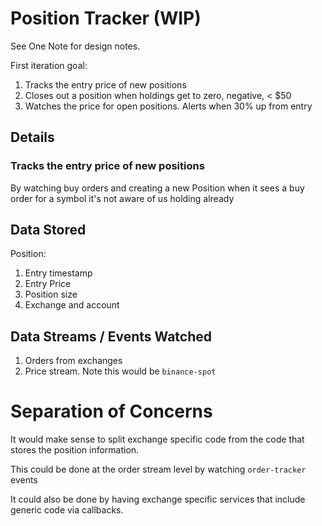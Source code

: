 # Position Tracker (WIP)

See One Note for design notes.

First iteration goal:

1. Tracks the entry price of new positions
2. Closes out a position when holdings get to zero, negative, < $50
3. Watches the price for open positions. Alerts when 30% up from entry

## Details

### Tracks the entry price of new positions

By watching buy orders and creating a new Position when it sees a buy order for a symbol it's not aware of us holding already

## Data Stored

Position:

1. Entry timestamp
1. Entry Price
1. Position size
1. Exchange and account

## Data Streams / Events Watched

1. Orders from exchanges
1. Price stream. Note this would be `binance-spot`

# Separation of Concerns

It would make sense to split exchange specific code from the code that stores the position information.

This could be done at the order stream level by watching `order-tracker` events

It could also be done by having exchange specific services that include generic code via callbacks.
